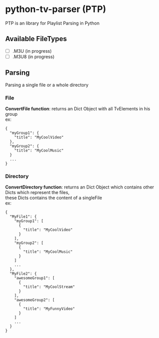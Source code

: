 # python-tv-parser **(PTP)**
PTP is an library for Playlist Parsing in Python

## Available FileTypes
- [ ] .M3U (in progress)
- [ ] .M3U8 (in progress)

## Parsing

Parsing a single file or a whole directory

### File
**ConvertFile function**:
returns an Dict Object with all TvElements in his group<br />
ex:
```
{
  "myGroup1": {
    "title": "MyCoolVideo"
  },
  "myGroup2": {
    "title": "MyCoolMusic"
  }
  ...
}
```

### Directory
**ConvertDirectory function**:
returns an Dict Object which contains other Dicts which represent the files,<br />
these Dicts contains the content of a singleFile <br />
ex:
```
{
  "MyFile1": {
    "myGroup1": [
      {
        "title": "MyCoolVideo"
      }
    ],
    "myGroup2": [
      {
        "title": "MyCoolMusic"
      }
    ]
    ...
  },
  "MyFile2": {
    "awesomeGroup1": [
      {
        "title": "MyCoolStream"
      }
    ],
    "awesomeGroup2": [
      {
        "title": "MyFunnyVideo"
      }
    ]
    ...
  }
}
```
